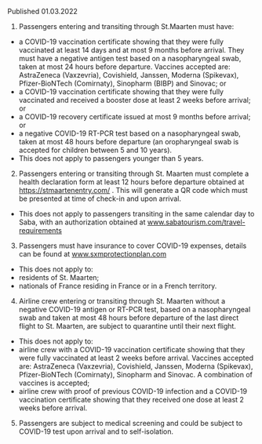Published 01.03.2022
1. Passengers entering and transiting through St.Maarten must have:
- a COVID-19 vaccination certificate showing that they were fully vaccinated at least 14 days and at most 9 months before arrival. They must have a negative antigen test based on a nasopharyngeal swab, taken at most 24 hours before departure. Vaccines accepted are: AstraZeneca (Vaxzevria), Covishield, Janssen, Moderna (Spikevax), Pfizer-BioNTech (Comirnaty), Sinopharm (BIBP) and Sinovac; or
- a COVID-19 vaccination certificate showing that they were fully vaccinated and received a booster dose at least 2 weeks before arrival; or
- a COVID-19 recovery certificate issued at most 9 months before arrival; or
- a negative COVID-19 RT-PCR test based on a nasopharyngeal swab, taken at most 48 hours before departure (an oropharyngeal swab is accepted for children between 5 and 10 years).
- This does not apply to passengers younger than 5 years.
2. Passengers entering or transiting through St. Maarten must complete a health declaration form at least 12 hours before departure obtained at <a href="https://stmaartenentry.com/">https://stmaartenentry.com/</a> . This will generate a QR code which must be presented at time of check-in and upon arrival.
- This does not apply to passengers transiting in the same calendar day to Saba, with an authorization obtained at <a href="http://www.sabatourism.com/travel-requirements">www.sabatourism.com/travel-requirements</a>
3. Passengers must have insurance to cover COVID-19 expenses, details can be found at <a href="http://www.sxmprotectionplan.com/">www.sxmprotectionplan.com</a>
- This does not apply to:
- residents of St. Maarten;
- nationals of France residing in France or in a French territory.
4. Airline crew entering or transiting through St. Maarten without a negative COVID-19 antigen or RT-PCR test, based on a nasopharyngeal swab and taken at most 48 hours before departure of the last direct flight to St. Maarten, are subject to quarantine until their next flight.
- This does not apply to:
- airline crew with a COVID-19 vaccination certificate showing that they were fully vaccinated at least 2 weeks before arrival. Vaccines accepted are: AstraZeneca (Vaxzevria), Covishield, Janssen, Moderna (Spikevax), Pfizer-BioNTech (Comirnaty), Sinopharm and Sinovac. A combination of vaccines is accepted;
- airline crew with proof of previous COVID-19 infection and a COVID-19 vaccination certificate showing that they received one dose at least 2 weeks before arrival.
5. Passengers are subject to medical screening and could be subject to COVID-19 test upon arrival and to self-isolation.